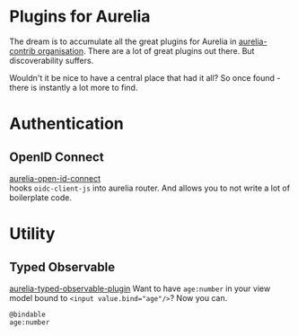 # Plugins for Aurelia
The dream is to accumulate all the great plugins for Aurelia in [aurelia-contrib organisation](https://github.com/aurelia-contrib).
There are a lot of great plugins out there. But discoverability suffers.

Wouldn't it be nice to have a central place that had it all? So once found - there is instantly a lot more to find.

# Authentication
## OpenID Connect
[aurelia-open-id-connect](https://github.com/aurelia-contrib/aurelia-open-id-connect)  
hooks `oidc-client-js` into aurelia router. And allows you to not write a lot of boilerplate code.


# Utility

## Typed Observable
[aurelia-typed-observable-plugin](https://github.com/aurelia-contrib/aurelia-typed-observable-plugin) 
Want to have `age:number` in your view model bound to `<input value.bind="age"/>`?
Now you can. 
```
@bindable
age:number
```
